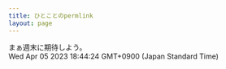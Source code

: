 ```yaml
---
title: ひとことのpermlink
layout: page
---
```

<div class="box" dt="1680687864727">
  まぁ週末に期待しよう。
  <div class="content is-small">Wed Apr 05 2023 18:44:24 GMT+0900 (Japan Standard Time)</div>
</div>